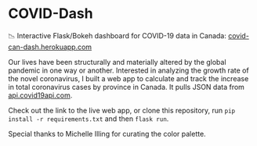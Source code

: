 # COVID-Dash
📉 Interactive Flask/Bokeh dashboard for COVID-19 data in Canada: [covid-can-dash.herokuapp.com](http://covid-can-dash.herokuapp.com/)

Our lives have been structurally and materially altered by the global pandemic in one way or another. Interested in analyzing the growth rate of the novel coronavirus, I built a web app to calculate and track the increase in total coronavirus cases by province in Canada. It pulls JSON data from [api.covid19api.com](https://api.covid19api.com/).

Check out the link to the live web app, or clone this repository, run `pip install -r requirements.txt` and then `flask run`.

Special thanks to Michelle Illing for curating the color palette.
